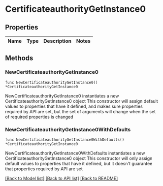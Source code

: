 # CertificateauthorityGetInstance0

## Properties

Name | Type | Description | Notes
------------ | ------------- | ------------- | -------------

## Methods

### NewCertificateauthorityGetInstance0

`func NewCertificateauthorityGetInstance0() *CertificateauthorityGetInstance0`

NewCertificateauthorityGetInstance0 instantiates a new CertificateauthorityGetInstance0 object
This constructor will assign default values to properties that have it defined,
and makes sure properties required by API are set, but the set of arguments
will change when the set of required properties is changed

### NewCertificateauthorityGetInstance0WithDefaults

`func NewCertificateauthorityGetInstance0WithDefaults() *CertificateauthorityGetInstance0`

NewCertificateauthorityGetInstance0WithDefaults instantiates a new CertificateauthorityGetInstance0 object
This constructor will only assign default values to properties that have it defined,
but it doesn't guarantee that properties required by API are set


[[Back to Model list]](../README.md#documentation-for-models) [[Back to API list]](../README.md#documentation-for-api-endpoints) [[Back to README]](../README.md)


